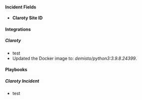 
#### Incident Fields
- **Claroty Site ID**

#### Integrations
##### Claroty
- test
- Updated the Docker image to: *demisto/python3:3.9.8.24399*.

#### Playbooks
##### Claroty Incident
- test
